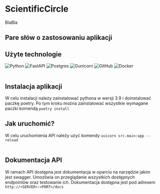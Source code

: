# ScientificCircle
BlaBla
## Pare słów o zastosowaniu aplikacji

## Użyte technologie
![Python](https://img.shields.io/badge/python-3670A0?style=for-the-badge&logo=python&logoColor=ffdd54)
![FastAPI](https://img.shields.io/badge/FastAPI-005571?style=for-the-badge&logo=fastapi)
![Postgres](https://img.shields.io/badge/postgres-%23316192.svg?style=for-the-badge&logo=postgresql&logoColor=white)
![Gunicorn](https://img.shields.io/badge/gunicorn-%298729.svg?style=for-the-badge&logo=gunicorn&logoColor=white)
![GitHub](https://img.shields.io/badge/github-%23121011.svg?style=for-the-badge&logo=github&logoColor=white)
![Docker](https://img.shields.io/badge/docker-%230db7ed.svg?style=for-the-badge&logo=docker&logoColor=white)
<br></br>

## Instalacja aplikacji
W celu instalacji należy zainstalować pythona w wersji 3.9 i doinstalować paczkę poetry.
Po tym kroku można zainstalować wszystkie wymagane paczki komendą `poetry install`
## Jak uruchomić?
W celu uruchomienia API należy użyć komendy `uvicorn src.main:app --reload`
<br></br>

## Dokumentacja API
W ramach API dostępna jest dokumentacja w oparciu na narzędzie jakim jest swagger. Umozliwia on przeglądanie wszystkich dostępnych endpointów oraz testowanie ich. Dokumentacja dostępna jest pod adresem `http://<SERVER>:<PORT>/docs`
<br></br>
